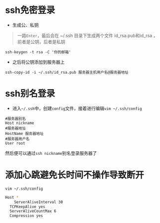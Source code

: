 # ssh免密登录

- 生成公、私钥

> 一路`Enter`，最后会在 ~/.ssh 目录下生成两个文件 id_rsa.pub和id_rsa ，前者是公钥，后者是私钥

```shell
ssh-keygen -t rsa -C '你的邮箱'
```

- 之后将公钥添加到服务器上

```shell
ssh-copy-id -i ~/.ssh/id_rsa.pub 服务器主机用户名@服务器地址
```

# ssh别名登录

- 进入`~/.ssh`中，创建`config`文件，接着进行编辑`vim ~/.ssh/config`

```shell
#服务器别名
Host nickname
#服务器地址
HostName 服务器地址
#服务器用户名
User root
```

然后便可以通过`ssh nickname`别名登录服务器了

# 添加**心跳**避免长时间不操作导致断开
`vim ~/.ssh/config`
```bash
Host *
	ServerAliveInterval 30
  TCPKeepAlive yes
  ServerAliveCountMax 6
  Compression yes
```